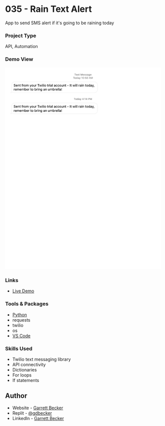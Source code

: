 # 035 - Rain Text Alert

App to send SMS alert if it's going to be raining today

### Project Type

API, Automation

### Demo View

![](./035-rain-text-alert.jpg)

### Links

- [Live Demo](https://replit.com/@gdbecker/035-Rain-Text-Alert)

### Tools & Packages

- [Python](https://www.python.org)
- requests
- twilio
- os
- [VS Code](https://code.visualstudio.com)

### Skills Used

- Twilio text messaging library
- API connectivity
- Dictionaries
- For loops
- If statements

## Author

- Website - [Garrett Becker]()
- Replit - [@gdbecker](https://replit.com/@gdbecker)
- LinkedIn - [Garrett Becker](https://www.linkedin.com/in/garrett-becker-923b4a106/)